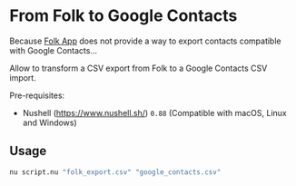 # From Folk to Google Contacts

Because [Folk App](https://www.folk.app/?) does not provide a way to export contacts compatible with Google Contacts...

Allow to transform a CSV export from Folk to a Google Contacts CSV import.

Pre-requisites:
- Nushell (https://www.nushell.sh/) `0.88` (Compatible with macOS, Linux and Windows)

## Usage

```bash
nu script.nu "folk_export.csv" "google_contacts.csv"
```